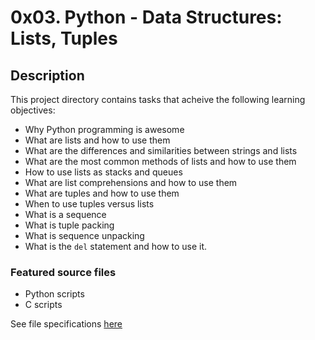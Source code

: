 # 0x03. Python - Data Structures: Lists, Tuples
## Description
This project directory contains tasks that acheive the following learning objectives:

* Why Python programming is awesome
* What are lists and how to use them
* What are the differences and similarities between strings and lists
* What are the most common methods of lists and how to use them
* How to use lists as stacks and queues
* What are list comprehensions and how to use them
* What are tuples and how to use them
* When to use tuples versus lists
* What is a sequence
* What is tuple packing
* What is sequence unpacking
* What is the `del` statement and how to use it.

### Featured source files
* Python scripts
* C scripts

See file specifications [here](https://github.com/Samuel-IG16/alx-higher_level_programming#readme)
